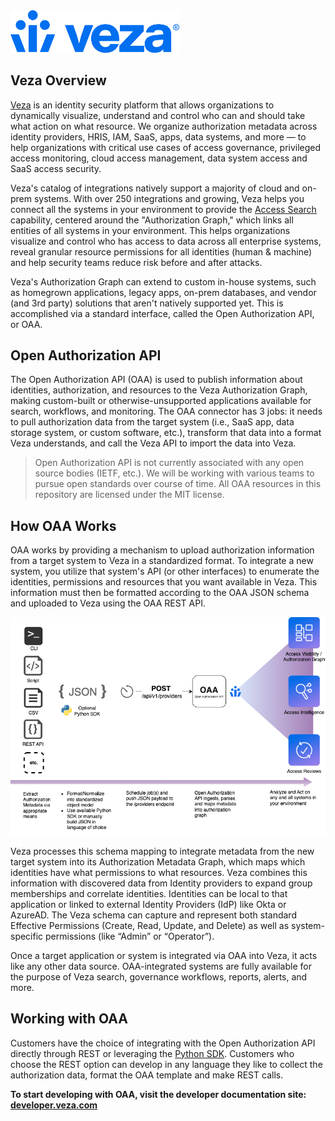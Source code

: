 <img src="images/Veza_Lockup_Blue.png" width="270">

## Veza Overview

[Veza](https://www.veza.com) is an identity security platform that allows organizations to dynamically visualize, understand and control who can and should take what action on what resource. We organize authorization metadata across identity providers, HRIS, IAM, SaaS, apps, data systems, and more — to help organizations with critical use cases of access governance, privileged access monitoring, cloud access management, data system access and SaaS access security.

Veza's catalog of integrations natively support a majority of cloud and on-prem systems. With over 250 integrations and growing, Veza helps you connect all the systems in your environment to provide the [Access Search](https://veza.com/product/access-search/) capability, centered around the "Authorization Graph," which links all entities of all systems in your environment. This helps organizations visualize and control who has access to data across all enterprise systems, reveal granular resource permissions for all identities (human & machine) and help security teams reduce risk before and after attacks.

Veza's Authorization Graph can extend to custom in-house systems, such as homegrown applications, legacy apps, on-prem databases, and vendor (and 3rd party) solutions that aren't natively supported yet. This is accomplished via a standard interface, called the Open Authorization API, or OAA.

## Open Authorization API

The Open Authorization API (OAA) is used to publish information about identities, authorization, and resources to the Veza Authorization Graph, making custom-built or otherwise-unsupported applications available for search, workflows, and monitoring. The OAA connector has 3 jobs: it needs to pull authorization data from the target system (i.e., SaaS app, data storage system, or custom software, etc.), transform that data into a format Veza understands, and call the Veza API to import the data into Veza. 

> Open Authorization API is not currently associated with any open source bodies (IETF, etc.). We will be working with various teams to pursue open standards over course of time. All OAA resources in this repository are licensed under the MIT license.

## How OAA Works
OAA works by providing a mechanism to upload authorization information from a target system to Veza in a standardized
format. To integrate a new system, you utilize that system's API (or other interfaces) to enumerate the identities,
permissions and resources that you want available in Veza. This information must then be formatted according to the OAA
JSON schema and uploaded to Veza using the OAA REST API.

![Flow Diagram](images/OAAFlow.png)

Veza processes this schema mapping to integrate metadata from the new target system into its Authorization Metadata
Graph, which maps which identities have what permissions to what resources. Veza combines this information with
discovered data from Identity providers to expand group memberships and correlate identities. Identities can be local to
that application or linked to external Identity Providers (IdP) like Okta or AzureAD. The Veza schema can capture and
represent both standard Effective Permissions (Create, Read, Update, and Delete) as well as system-specific permissions
(like “Admin” or “Operator”).

Once a target application or system is integrated via OAA into Veza, it acts like any other data source. OAA-integrated
systems are fully available for the purpose of Veza search, governance workflows, reports, alerts, and more.

## Working with OAA
Customers have the choice of integrating with the Open Authorization API directly through REST or leveraging the [Python
SDK](https://github.com/Veza/oaaclient-py). Customers who choose the REST option can develop in any language they like to collect the authorization data, format the OAA template and make REST calls.

**To start developing with OAA, visit the developer documentation site: [developer.veza.com](https://developer.veza.com)**
